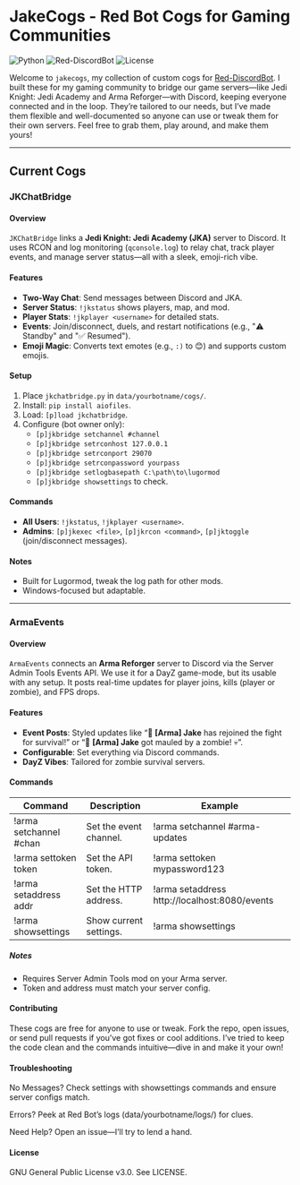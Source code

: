 # JakeCogs - Red Bot Cogs for Gaming Communities

![Python](https://img.shields.io/badge/Python-3.8+-blue.svg)
![Red-DiscordBot](https://img.shields.io/badge/Red%20Bot-3.5+-red.svg)
![License](https://img.shields.io/badge/License-GPL%20v3-blue.svg)

Welcome to `jakecogs`, my collection of custom cogs for [Red-DiscordBot](https://github.com/Cog-Creators/Red-DiscordBot). I built these for my gaming community to bridge our game servers—like Jedi Knight: Jedi Academy and Arma Reforger—with Discord, keeping everyone connected and in the loop. They’re tailored to our needs, but I’ve made them flexible and well-documented so anyone can use or tweak them for their own servers. Feel free to grab them, play around, and make them yours!

---

## Current Cogs

### JKChatBridge
#### Overview
`JKChatBridge` links a **Jedi Knight: Jedi Academy (JKA)** server to Discord. It uses RCON and log monitoring (`qconsole.log`) to relay chat, track player events, and manage server status—all with a sleek, emoji-rich vibe.

#### Features
- **Two-Way Chat**: Send messages between Discord and JKA.
- **Server Status**: `!jkstatus` shows players, map, and mod.
- **Player Stats**: `!jkplayer <username>` for detailed stats.
- **Events**: Join/disconnect, duels, and restart notifications (e.g., "⚠️ Standby" and "✅ Resumed").
- **Emoji Magic**: Converts text emotes (e.g., `:)` to 😊) and supports custom emojis.

#### Setup
1. Place `jkchatbridge.py` in `data/yourbotname/cogs/`.
2. Install: `pip install aiofiles`.
3. Load: `[p]load jkchatbridge`.
4. Configure (bot owner only):
   - `[p]jkbridge setchannel #channel`
   - `[p]jkbridge setrconhost 127.0.0.1`
   - `[p]jkbridge setrconport 29070`
   - `[p]jkbridge setrconpassword yourpass`
   - `[p]jkbridge setlogbasepath C:\path\to\lugormod`
   - `[p]jkbridge showsettings` to check.

#### Commands
- **All Users**: `!jkstatus`, `!jkplayer <username>`.
- **Admins**: `[p]jkexec <file>`, `[p]jkrcon <command>`, `[p]jktoggle` (join/disconnect messages).

#### Notes
- Built for Lugormod, tweak the log path for other mods.
- Windows-focused but adaptable.

---

### ArmaEvents
#### Overview
`ArmaEvents` connects an **Arma Reforger** server to Discord via the Server Admin Tools Events API. We use it for a DayZ game-mode, but its usable with any setup. It posts real-time updates for player joins, kills (player or zombie), and FPS drops.

#### Features
- **Event Posts**: Styled updates like “🧍 **[Arma] Jake** has rejoined the fight for survival!” or “🧟 **[Arma] Jake** got mauled by a zombie! 💀”.
- **Configurable**: Set everything via Discord commands.
- **DayZ Vibes**: Tailored for zombie survival servers.

#### Commands
| Command                  | Description                                   | Example                                       |
|--------------------------|-----------------------------------------------|-----------------------------------------------|
| !arma setchannel #chan   | Set the event channel.                        | !arma setchannel #arma-updates                |
| !arma settoken token     | Set the API token.                            | !arma settoken mypassword123                  |
| !arma setaddress addr    | Set the HTTP address.                         | !arma setaddress http://localhost:8080/events |
| !arma showsettings       | Show current settings.                        | !arma showsettings                            |

##### Notes
- Requires Server Admin Tools mod on your Arma server.
- Token and address must match your server config.

#### Contributing
These cogs are free for anyone to use or tweak. Fork the repo, open issues, or send pull requests if you’ve got fixes or cool additions. I’ve tried to keep the code clean and the commands intuitive—dive in and make it your own!

#### Troubleshooting
No Messages? Check settings with showsettings commands and ensure server configs match.

Errors? Peek at Red Bot’s logs (data/yourbotname/logs/) for clues.

Need Help? Open an issue—I’ll try to lend a hand.

#### License
GNU General Public License v3.0. See LICENSE.